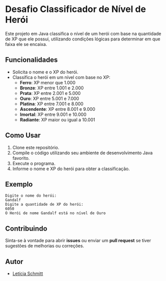 # Desafio Classificador de Nível de Herói
Este projeto em Java classifica o nível de um herói com base na quantidade de XP que ele possui, utilizando condições lógicas para determinar em que faixa ele se encaixa. 


## Funcionalidades
- Solicita o nome e o XP do herói.
- Classifica o herói em um nível com base no XP:
  - **Ferro**: XP menor que 1.000
  - **Bronze**: XP entre 1.001 e 2.000
  - **Prata**: XP entre 2.001 e 5.000
  - **Ouro**: XP entre 5.001 e 7.000
  - **Platina**: XP entre 7.001 e 8.000
  - **Ascendente**: XP entre 8.001 e 9.000
  - **Imortal**: XP entre 9.001 e 10.000
  - **Radiante**: XP maior ou igual a 10.001


## Como Usar
1. Clone este repositório.
2. Compile o código utilizando seu ambiente de desenvolvimento Java favorito.
3. Execute o programa.
4. Informe o nome e XP do herói para obter a classificação.


## Exemplo
```
Digite o nome do herói:
Gandalf
Digite a quantidade de XP do herói:
6050
O Herói de nome Gandalf está no nível de Ouro
```


## Contribuindo
Sinta-se à vontade para abrir **issues** ou enviar um **pull request** se tiver sugestões de melhorias ou correções.


## Autor
- [Letícia Schmitt](https://github.com/leticiaschmitt)